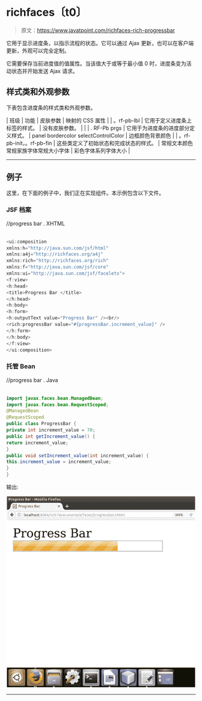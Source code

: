 # richfaces〔t0〕

> 原文：<https://www.javatpoint.com/richfaces-rich-progressbar>

它用于显示进度条，以指示流程的状态。它可以通过 Ajax 更新，也可以在客户端更新，外观可以完全定制。

它需要保存当前进度值的值属性。当该值大于或等于最小值 0 时，进度条变为活动状态并开始发送 Ajax 请求。

## 样式类和外观参数

下表包含进度条的样式类和外观参数。

| 班级 | 功能 | 皮肤参数 | 映射的 CSS 属性 |
| 。rf-pb-lbl | 它用于定义进度条上标签的样式。 | 没有皮肤参数。 |  |
| . RF-Pb prgs | 它用于为进度条的进度部分定义样式。 | panel bordercolor selectControlColor | 边框颜色背景颜色 |
| 。rf-pb-init，。rf-pb-fin | 这些类定义了初始状态和完成状态的样式。 | 常规文本颜色常规家族字体常规大小字体 | 彩色字体系列字体大小 |

* * *

## 例子

这里，在下面的例子中，我们正在实现<progressbar>组件。本示例包含以下文件。</progressbar>

### JSF 档案

//progress bar . XHTML

```java

<ui:composition 
xmlns:h="http://java.sun.com/jsf/html"
xmlns:a4j="http://richfaces.org/a4j"
xmlns:rich="http://richfaces.org/rich"
xmlns:f="http://java.sun.com/jsf/core"
xmlns:ui="http://java.sun.com/jsf/facelets">
<f:view>
<h:head>
<title>Progress Bar </title>
</h:head>
<h:body>
<h:form>
<h:outputText value="Progress Bar" /><br/>
<rich:progressBar value="#{progressBar.increment_value}" />
</h:form>
</h:body>
</f:view>
</ui:composition>

```

### 托管 Bean

//progress bar . Java

```java

import javax.faces.bean.ManagedBean;
import javax.faces.bean.RequestScoped;
@ManagedBean
@RequestScoped
public class ProgressBar {
private int increment_value = 70;
public int getIncrement_value() {
return increment_value;
}
public void setIncrement_value(int increment_value) {
this.increment_value = increment_value;
}
}

```

输出:

![RichFaces Progressbar 1](img/95f9136f0033acb4a630d590cda16865.png)

* * *